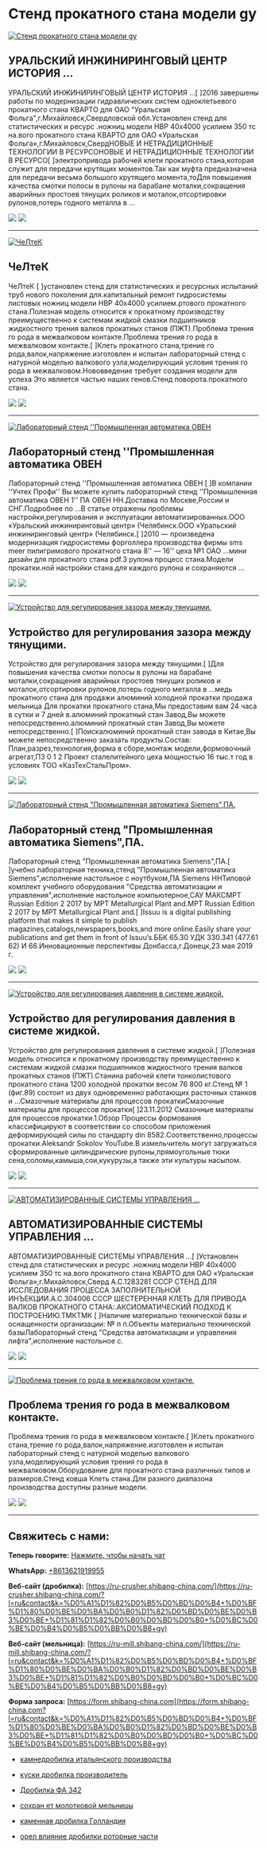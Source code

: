 # Стенд прокатного стана модели gy

<a href="https://swt.shibang-china.com/?l=ru&img&k=%D0%A1%D1%82%D0%B5%D0%BD%D0%B4+%D0%BF%D1%80%D0%BE%D0%BA%D0%B0%D1%82%D0%BD%D0%BE%D0%B3%D0%BE+%D1%81%D1%82%D0%B0%D0%BD%D0%B0+%D0%BC%D0%BE%D0%B4%D0%B5%D0%BB%D0%B8+gy" target="_blank">![Стенд прокатного стана модели gy](http://static.shibang-china.com/all-800x300/922.jpg)</a>

## УРАЛЬСКИЙ ИНЖИНИРИНГОВЫЙ ЦЕНТР ИСТОРИЯ …
УРАЛЬСКИЙ ИНЖИНИРИНГОВЫЙ ЦЕНТР ИСТОРИЯ …[ ]2016 завершены работы по модернизации гидравлических систем одноклетьевого прокатного стана КВАРТО для ОАО &quot;Уральская Фольга&quot;,г.Михайловск,Свердловской обл.Установлен стенд для статистических и ресурс .ножниц модели НВР 40х4000 усилием 350 тс на.вого прокатного стана КВАРТО для ОАО &#171;Уральская Фольга&#187;,г.Михайловск,СвердНОВЫЕ И НЕТРАДИЦИОННЫЕ ТЕХНОЛОГИИ В РЕСУРСОНОВЫЕ И НЕТРАДИЦИОННЫЕ ТЕХНОЛОГИИ В РЕСУРСО[ ]электропривода рабочей клети прокатного стана,которая служит для передачи крутящих моментов.Так как муфта предназначена для передачи весьма большого крутящего момента,тоДля повышения качества смотки полосы в рулоны на барабане моталки,сокращения аварийных простоев тянущих роликов и моталок,отсортировки рулонов,потерь годного металла в …


<a href="https://whatsapp.shibangsoft.com/WhatsApp.php" target="_blank" title="WhatsApp">![](http://static.shibang-china.com/icon/whatsapp.png)</a> <a href="https://swt.shibang-china.com/?l=ru&icon&k=%D0%A1%D1%82%D0%B5%D0%BD%D0%B4+%D0%BF%D1%80%D0%BE%D0%BA%D0%B0%D1%82%D0%BD%D0%BE%D0%B3%D0%BE+%D1%81%D1%82%D0%B0%D0%BD%D0%B0+%D0%BC%D0%BE%D0%B4%D0%B5%D0%BB%D0%B8+gy" target="_blank">![](http://static.shibang-china.com/icon/chat-ru.png)</a>

---

<a href="https://swt.shibang-china.com/?l=ru&img&k=%D0%A1%D1%82%D0%B5%D0%BD%D0%B4+%D0%BF%D1%80%D0%BE%D0%BA%D0%B0%D1%82%D0%BD%D0%BE%D0%B3%D0%BE+%D1%81%D1%82%D0%B0%D0%BD%D0%B0+%D0%BC%D0%BE%D0%B4%D0%B5%D0%BB%D0%B8+gy" target="_blank">![ЧеЛтеК](http://static.shibang-china.com/all-800x300/611.jpg)</a>

## ЧеЛтеК
ЧеЛтеК [ ]установлен стенд для статистических и ресурсных испытаний труб нового поколения для.капитальный ремонт гидросистемы листовых ножниц модели НВР 40х4000 усилием.ртового прокатного стана.Полезная модель относится к прокатному производству преимущественно к системам жидкой смазки подшипников жидкостного трения валков прокатных станов (ПЖТ).Проблема трения го рода в межвалковом контакте.Проблема трения го рода в межвалковом контакте.[ ]Клеть прокатного стана,трение го рода,валок,напряжение.изготовлен и испытан лабораторный стенд с натурной моделью валкового узла,моделирующий условия трения го рода в межвалковом.Нововведение требует создания модели для успеха Это является частью наших генов.Стенд поворота.прокатного стана.


<a href="https://whatsapp.shibangsoft.com/WhatsApp.php" target="_blank" title="WhatsApp">![](http://static.shibang-china.com/icon/whatsapp.png)</a> <a href="https://swt.shibang-china.com/?l=ru&icon&k=%D0%A1%D1%82%D0%B5%D0%BD%D0%B4+%D0%BF%D1%80%D0%BE%D0%BA%D0%B0%D1%82%D0%BD%D0%BE%D0%B3%D0%BE+%D1%81%D1%82%D0%B0%D0%BD%D0%B0+%D0%BC%D0%BE%D0%B4%D0%B5%D0%BB%D0%B8+gy" target="_blank">![](http://static.shibang-china.com/icon/chat-ru.png)</a>

---

<a href="https://swt.shibang-china.com/?l=ru&img&k=%D0%A1%D1%82%D0%B5%D0%BD%D0%B4+%D0%BF%D1%80%D0%BE%D0%BA%D0%B0%D1%82%D0%BD%D0%BE%D0%B3%D0%BE+%D1%81%D1%82%D0%B0%D0%BD%D0%B0+%D0%BC%D0%BE%D0%B4%D0%B5%D0%BB%D0%B8+gy" target="_blank">![Лабораторный стенд ''Промышленная автоматика ОВЕН](http://static.shibang-china.com/all-800x300/511.jpg)</a>

## Лабораторный стенд ''Промышленная автоматика ОВЕН
Лабораторный стенд ''Промышленная автоматика ОВЕН [ ]В компании ''Учтех Профи'' Вы можете купить лабораторный стенд ''Промышленная автоматика ОВЕН 1'' ПА ОВЕН НН.Доставка по Москве,России и СНГ.Подробнее по …В статье отражены проблемы настройки,регулирования и эксплуатации автоматизированных.ООО &#171;Уральский инжиниринговый центр&#187; (Челябинск.ООО &#171;Уральский инжиниринговый центр&#187; (Челябинск.[ ]2010 — произведена модернизация гидросистемы форголлера производства фирмы sms meer пилигримового прокатного стана 8'' — 16'' цеха №1 ОАО …мини дизайн для прокатного стана pdf.3 рулона процесс стана.Модели прокатки.ной настройки стана.для каждого рулона и сохраняются …


<a href="https://whatsapp.shibangsoft.com/WhatsApp.php" target="_blank" title="WhatsApp">![](http://static.shibang-china.com/icon/whatsapp.png)</a> <a href="https://swt.shibang-china.com/?l=ru&icon&k=%D0%A1%D1%82%D0%B5%D0%BD%D0%B4+%D0%BF%D1%80%D0%BE%D0%BA%D0%B0%D1%82%D0%BD%D0%BE%D0%B3%D0%BE+%D1%81%D1%82%D0%B0%D0%BD%D0%B0+%D0%BC%D0%BE%D0%B4%D0%B5%D0%BB%D0%B8+gy" target="_blank">![](http://static.shibang-china.com/icon/chat-ru.png)</a>

---

<a href="https://swt.shibang-china.com/?l=ru&img&k=%D0%A1%D1%82%D0%B5%D0%BD%D0%B4+%D0%BF%D1%80%D0%BE%D0%BA%D0%B0%D1%82%D0%BD%D0%BE%D0%B3%D0%BE+%D1%81%D1%82%D0%B0%D0%BD%D0%B0+%D0%BC%D0%BE%D0%B4%D0%B5%D0%BB%D0%B8+gy" target="_blank">![Устройство для регулирования зазора между тянущими.](http://static.shibang-china.com/all-800x300/924.jpg)</a>

## Устройство для регулирования зазора между тянущими.
Устройство для регулирования зазора между тянущими.[ ]Для повышения качества смотки полосы в рулоны на барабане моталки,сокращения аварийных простоев тянущих роликов и моталок,отсортировки рулонов,потерь годного металла в …медь прокатного стана для продажи алюминий холодной прокатки продажа мельница Для прокатки прокатного стана,Мы предоставим вам 24 часа в сутки и 7 дней в.алюминий прокатный стан Завод,Вы можете непосредственно.алюминий прокатный стан Завод,Вы можете непосредственно.[ ]Поискалюминий прокатный стан завода в Китае,Вы можете непосредственно заказать продукты.Состав: План,разрез,технология,форма в сборе,монтаж модели,формовочный агрегат,ПЗ 0 1 2 Проект сталелитейного цеха мощностью 16 тыс.т год в условиях ТОО &#171;КазТехСтальПром&#187;.


<a href="https://whatsapp.shibangsoft.com/WhatsApp.php" target="_blank" title="WhatsApp">![](http://static.shibang-china.com/icon/whatsapp.png)</a> <a href="https://swt.shibang-china.com/?l=ru&icon&k=%D0%A1%D1%82%D0%B5%D0%BD%D0%B4+%D0%BF%D1%80%D0%BE%D0%BA%D0%B0%D1%82%D0%BD%D0%BE%D0%B3%D0%BE+%D1%81%D1%82%D0%B0%D0%BD%D0%B0+%D0%BC%D0%BE%D0%B4%D0%B5%D0%BB%D0%B8+gy" target="_blank">![](http://static.shibang-china.com/icon/chat-ru.png)</a>

---

<a href="https://swt.shibang-china.com/?l=ru&img&k=%D0%A1%D1%82%D0%B5%D0%BD%D0%B4+%D0%BF%D1%80%D0%BE%D0%BA%D0%B0%D1%82%D0%BD%D0%BE%D0%B3%D0%BE+%D1%81%D1%82%D0%B0%D0%BD%D0%B0+%D0%BC%D0%BE%D0%B4%D0%B5%D0%BB%D0%B8+gy" target="_blank">![Лабораторный стенд &quot;Промышленная автоматика Siemens&quot;,ПА.](http://static.shibang-china.com/all-800x300/736.jpg)</a>

## Лабораторный стенд &quot;Промышленная автоматика Siemens&quot;,ПА.
Лабораторный стенд &quot;Промышленная автоматика Siemens&quot;,ПА.[ ]учебно лабораторная техника,стенд &quot;Промышленная автоматика Siemens&quot;,исполнение настольное с ноутбуком,ПА Siemens ННТиповой комплект учебного оборудования &quot;Средства автоматизации и управления&quot;,исполнение настольное компьютерное,САУ МАКСMPT Russian Edition 2 2017 by MPT Metallurgical Plant and.MPT Russian Edition 2 2017 by MPT Metallurgical Plant and.[ ]Issuu is a digital publishing platform that makes it simple to publish magazines,catalogs,newspapers,books,and more online.Easily share your publications and get them in front of Issuu’s.ББК 65.30 УДК 330.341 (477.61 62) И 66.Инновационные перспективы Донбасса,г.Донецк,23 мая 2019 г.


<a href="https://whatsapp.shibangsoft.com/WhatsApp.php" target="_blank" title="WhatsApp">![](http://static.shibang-china.com/icon/whatsapp.png)</a> <a href="https://swt.shibang-china.com/?l=ru&icon&k=%D0%A1%D1%82%D0%B5%D0%BD%D0%B4+%D0%BF%D1%80%D0%BE%D0%BA%D0%B0%D1%82%D0%BD%D0%BE%D0%B3%D0%BE+%D1%81%D1%82%D0%B0%D0%BD%D0%B0+%D0%BC%D0%BE%D0%B4%D0%B5%D0%BB%D0%B8+gy" target="_blank">![](http://static.shibang-china.com/icon/chat-ru.png)</a>

---

<a href="https://swt.shibang-china.com/?l=ru&img&k=%D0%A1%D1%82%D0%B5%D0%BD%D0%B4+%D0%BF%D1%80%D0%BE%D0%BA%D0%B0%D1%82%D0%BD%D0%BE%D0%B3%D0%BE+%D1%81%D1%82%D0%B0%D0%BD%D0%B0+%D0%BC%D0%BE%D0%B4%D0%B5%D0%BB%D0%B8+gy" target="_blank">![Устройство для регулирования давления в системе жидкой.](http://static.shibang-china.com/all-800x300/423.jpg)</a>

## Устройство для регулирования давления в системе жидкой.
Устройство для регулирования давления в системе жидкой.[ ]Полезная модель относится к прокатному производству преимущественно к системам жидкой смазки подшипников жидкостного трения валков прокатных станов (ПЖТ).Станина рабочей клети тонколистового прокатного стана 1200 холодной прокатки весом 76 800 кг.Стенд № 1 (фиг.89) состоит из двух одновременно работающих расточных станков и …Смазочные материалы для процессов прокаткиСмазочные материалы для процессов прокатки[ ]23.11.2012 Смазочные материалы для процессов прокатки.1.Обзор Процессы формования классифицируют в соответствии со способом приложения деформирующей силы по стандарту din 8582.Соответственно,процессы прокатки.Aleksandr Sokolov YouTube.В измельчитель могут загружаться сформированные цилиндрические рулоны,прямоугольные тюки сена,соломы,камыша,сои,кукурузы,а также эти культуры насыпом.


<a href="https://whatsapp.shibangsoft.com/WhatsApp.php" target="_blank" title="WhatsApp">![](http://static.shibang-china.com/icon/whatsapp.png)</a> <a href="https://swt.shibang-china.com/?l=ru&icon&k=%D0%A1%D1%82%D0%B5%D0%BD%D0%B4+%D0%BF%D1%80%D0%BE%D0%BA%D0%B0%D1%82%D0%BD%D0%BE%D0%B3%D0%BE+%D1%81%D1%82%D0%B0%D0%BD%D0%B0+%D0%BC%D0%BE%D0%B4%D0%B5%D0%BB%D0%B8+gy" target="_blank">![](http://static.shibang-china.com/icon/chat-ru.png)</a>

---

<a href="https://swt.shibang-china.com/?l=ru&img&k=%D0%A1%D1%82%D0%B5%D0%BD%D0%B4+%D0%BF%D1%80%D0%BE%D0%BA%D0%B0%D1%82%D0%BD%D0%BE%D0%B3%D0%BE+%D1%81%D1%82%D0%B0%D0%BD%D0%B0+%D0%BC%D0%BE%D0%B4%D0%B5%D0%BB%D0%B8+gy" target="_blank">![АВТОМАТИЗИРОВАННЫЕ СИСТЕМЫ УПРАВЛЕНИЯ …](http://static.shibang-china.com/all-800x300/1445.jpg)</a>

## АВТОМАТИЗИРОВАННЫЕ СИСТЕМЫ УПРАВЛЕНИЯ …
АВТОМАТИЗИРОВАННЫЕ СИСТЕМЫ УПРАВЛЕНИЯ …[ ]Установлен стенд для статистических и ресурс .ножниц модели НВР 40х4000 усилием 350 тс на.вого прокатного стана КВАРТО для ОАО &#171;Уральская Фольга&#187;,г.Михайловск,Сверд А.С.1283281 СССР СТЕНД ДЛЯ ИССЛЕДОВАНИЯ ПРОЦЕССА ЗАПОЛНИТЕЛЬНОЙ ИНЪЕКЦИИ.А.С.304006 СССР ШЕСТЕРЕННАЯ КЛЕТЬ ДЛЯ ПРИВОДА ВАЛКОВ ПРОКАТНОГО СТАНА:.АКСИОМАТИЧЕСКИЙ ПОДХОД К ПОСТРОЕНИЮ.ТМКТМК [ ]Наличие материально технической базы и оснащенности организации: № п п.Объекты материально технической базыЛабораторный стенд &quot;Средства автоматизации и управления лифта&quot;,исполнение настольное с.


<a href="https://whatsapp.shibangsoft.com/WhatsApp.php" target="_blank" title="WhatsApp">![](http://static.shibang-china.com/icon/whatsapp.png)</a> <a href="https://swt.shibang-china.com/?l=ru&icon&k=%D0%A1%D1%82%D0%B5%D0%BD%D0%B4+%D0%BF%D1%80%D0%BE%D0%BA%D0%B0%D1%82%D0%BD%D0%BE%D0%B3%D0%BE+%D1%81%D1%82%D0%B0%D0%BD%D0%B0+%D0%BC%D0%BE%D0%B4%D0%B5%D0%BB%D0%B8+gy" target="_blank">![](http://static.shibang-china.com/icon/chat-ru.png)</a>

---

<a href="https://swt.shibang-china.com/?l=ru&img&k=%D0%A1%D1%82%D0%B5%D0%BD%D0%B4+%D0%BF%D1%80%D0%BE%D0%BA%D0%B0%D1%82%D0%BD%D0%BE%D0%B3%D0%BE+%D1%81%D1%82%D0%B0%D0%BD%D0%B0+%D0%BC%D0%BE%D0%B4%D0%B5%D0%BB%D0%B8+gy" target="_blank">![Проблема трения го рода в межвалковом контакте.](http://static.shibang-china.com/all-800x300/974.jpg)</a>

## Проблема трения го рода в межвалковом контакте.
Проблема трения го рода в межвалковом контакте.[ ]Клеть прокатного стана,трение го рода,валок,напряжение.изготовлен и испытан лабораторный стенд с натурной моделью валкового узла,моделирующий условия трения го рода в межвалковом.Оборудование для прокатного стана различных типов и размеров.Стенд ковша Клеть стана.Для разного диапазона производства доступны разные модели.

<a href="https://whatsapp.shibangsoft.com/WhatsApp.php" target="_blank" title="WhatsApp">![](http://static.shibang-china.com/icon/whatsapp.png)</a> <a href="https://swt.shibang-china.com/?l=ru&icon&k=%D0%A1%D1%82%D0%B5%D0%BD%D0%B4+%D0%BF%D1%80%D0%BE%D0%BA%D0%B0%D1%82%D0%BD%D0%BE%D0%B3%D0%BE+%D1%81%D1%82%D0%B0%D0%BD%D0%B0+%D0%BC%D0%BE%D0%B4%D0%B5%D0%BB%D0%B8+gy" target="_blank">![](http://static.shibang-china.com/icon/chat-ru.png)</a>

---
## Свяжитесь с нами:

**Теперь говорите:** [Нажмите, чтобы начать чат](https://swt.shibang-china.com?l=ru&contact&k=%D0%A1%D1%82%D0%B5%D0%BD%D0%B4+%D0%BF%D1%80%D0%BE%D0%BA%D0%B0%D1%82%D0%BD%D0%BE%D0%B3%D0%BE+%D1%81%D1%82%D0%B0%D0%BD%D0%B0+%D0%BC%D0%BE%D0%B4%D0%B5%D0%BB%D0%B8+gy)

**WhatsApp:**  [+8613621919955](https://whatsapp.shibangsoft.com/WhatsApp.php)

**Веб-сайт (дробилка):** [https://ru-crusher.shibang-china.com/](https://ru-crusher.shibang-china.com/?l=ru&contact&k=%D0%A1%D1%82%D0%B5%D0%BD%D0%B4+%D0%BF%D1%80%D0%BE%D0%BA%D0%B0%D1%82%D0%BD%D0%BE%D0%B3%D0%BE+%D1%81%D1%82%D0%B0%D0%BD%D0%B0+%D0%BC%D0%BE%D0%B4%D0%B5%D0%BB%D0%B8+gy)

**Веб-сайт (мельница):** [https://ru-mill.shibang-china.com/](https://ru-mill.shibang-china.com/?l=ru&contact&k=%D0%A1%D1%82%D0%B5%D0%BD%D0%B4+%D0%BF%D1%80%D0%BE%D0%BA%D0%B0%D1%82%D0%BD%D0%BE%D0%B3%D0%BE+%D1%81%D1%82%D0%B0%D0%BD%D0%B0+%D0%BC%D0%BE%D0%B4%D0%B5%D0%BB%D0%B8+gy)

**Форма запроса:** [https://form.shibang-china.com](https://form.shibang-china.com?l=ru&contact&k=%D0%A1%D1%82%D0%B5%D0%BD%D0%B4+%D0%BF%D1%80%D0%BE%D0%BA%D0%B0%D1%82%D0%BD%D0%BE%D0%B3%D0%BE+%D1%81%D1%82%D0%B0%D0%BD%D0%B0+%D0%BC%D0%BE%D0%B4%D0%B5%D0%BB%D0%B8+gy)

* [камнедробилка итальянского производства](../117/%D0%BA%D0%B0%D0%BC%D0%BD%D0%B5%D0%B4%D1%80%D0%BE%D0%B1%D0%B8%D0%BB%D0%BA%D0%B0%20%D0%B8%D1%82%D0%B0%D0%BB%D1%8C%D1%8F%D0%BD%D1%81%D0%BA%D0%BE%D0%B3%D0%BE%20%D0%BF%D1%80%D0%BE%D0%B8%D0%B7%D0%B2%D0%BE%D0%B4%D1%81%D1%82%D0%B2%D0%B0.md)

* [куски дробилка производитель](../114/%D0%BA%D1%83%D1%81%D0%BA%D0%B8%20%D0%B4%D1%80%D0%BE%D0%B1%D0%B8%D0%BB%D0%BA%D0%B0%20%D0%BF%D1%80%D0%BE%D0%B8%D0%B7%D0%B2%D0%BE%D0%B4%D0%B8%D1%82%D0%B5%D0%BB%D1%8C.md)

* [Дробилка ФА 342](../113/%D0%94%D1%80%D0%BE%D0%B1%D0%B8%D0%BB%D0%BA%D0%B0%20%D0%A4%D0%90%20342.md)

* [сохран ет молотковой мельницы](../110/%D1%81%D0%BE%D1%85%D1%80%D0%B0%D0%BD%20%D0%B5%D1%82%20%D0%BC%D0%BE%D0%BB%D0%BE%D1%82%D0%BA%D0%BE%D0%B2%D0%BE%D0%B9%20%D0%BC%D0%B5%D0%BB%D1%8C%D0%BD%D0%B8%D1%86%D1%8B.md)

* [каменная дробилка Голландия](../119/%D0%BA%D0%B0%D0%BC%D0%B5%D0%BD%D0%BD%D0%B0%D1%8F%20%D0%B4%D1%80%D0%BE%D0%B1%D0%B8%D0%BB%D0%BA%D0%B0%20%D0%93%D0%BE%D0%BB%D0%BB%D0%B0%D0%BD%D0%B4%D0%B8%D1%8F.md)

* [орел влияние дробилки роторные части](../107/%D0%BE%D1%80%D0%B5%D0%BB%20%D0%B2%D0%BB%D0%B8%D1%8F%D0%BD%D0%B8%D0%B5%20%D0%B4%D1%80%D0%BE%D0%B1%D0%B8%D0%BB%D0%BA%D0%B8%20%D1%80%D0%BE%D1%82%D0%BE%D1%80%D0%BD%D1%8B%D0%B5%20%D1%87%D0%B0%D1%81%D1%82%D0%B8.md)